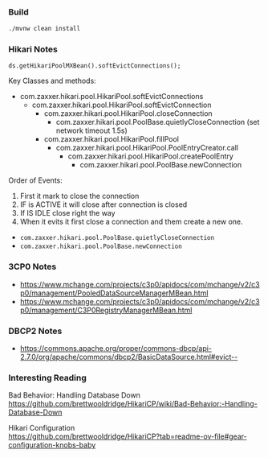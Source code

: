 ### Build 
```bash
./mvnw clean install 
```

### Hikari Notes
`ds.getHikariPoolMXBean().softEvictConnections();`

Key Classes and methods:
* com.zaxxer.hikari.pool.HikariPool.softEvictConnections
  * com.zaxxer.hikari.pool.HikariPool.softEvictConnection
    * com.zaxxer.hikari.pool.HikariPool.closeConnection
      * com.zaxxer.hikari.pool.PoolBase.quietlyCloseConnection (set network timeout 1.5s)
    * com.zaxxer.hikari.pool.HikariPool.fillPool
      * com.zaxxer.hikari.pool.HikariPool.PoolEntryCreator.call
        * com.zaxxer.hikari.pool.HikariPool.createPoolEntry
          * com.zaxxer.hikari.pool.PoolBase.newConnection

Order of Events:
1. First it mark to close the connection
2. IF is ACTIVE it will close after connection is closed
3. If IS IDLE close right the way
4. When it evits it first close a connection and them create a new one.
  * `com.zaxxer.hikari.pool.PoolBase.quietlyCloseConnection`
  * `com.zaxxer.hikari.pool.PoolBase.newConnection`

### 3CP0 Notes
* https://www.mchange.com/projects/c3p0/apidocs/com/mchange/v2/c3p0/management/PooledDataSourceManagerMBean.html
* https://www.mchange.com/projects/c3p0/apidocs/com/mchange/v2/c3p0/management/C3P0RegistryManagerMBean.html

### DBCP2 Notes
* https://commons.apache.org/proper/commons-dbcp/api-2.7.0/org/apache/commons/dbcp2/BasicDataSource.html#evict--

### Interesting Reading

Bad Behavior: Handling Database Down <br/>
https://github.com/brettwooldridge/HikariCP/wiki/Bad-Behavior:-Handling-Database-Down

Hikari Configuration <br/>
https://github.com/brettwooldridge/HikariCP?tab=readme-ov-file#gear-configuration-knobs-baby